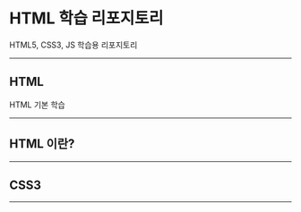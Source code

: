 # HTML 학습 리포지토리
HTML5, CSS3, JS 학습용 리포지토리 

-------------------------------

## HTML
HTML 기본 학습 

-------------------------------

## HTML 이란?

-------------------------------

## CSS3 

-------------------------------

